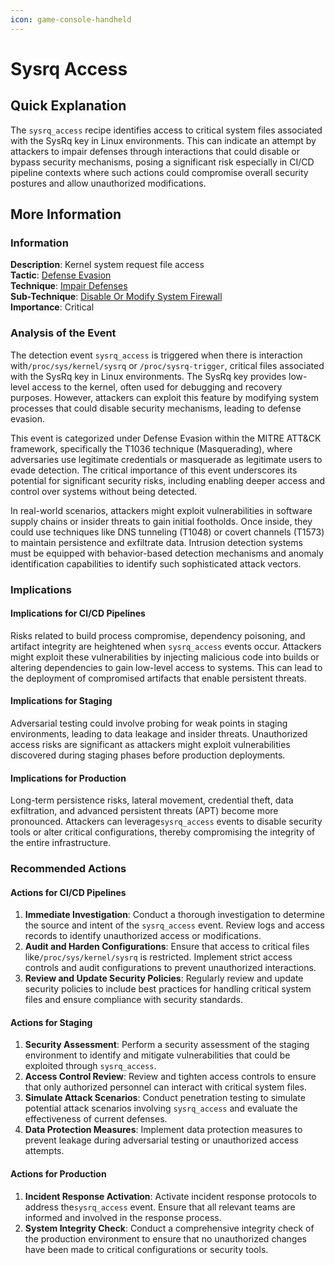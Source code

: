 ```yaml
---
icon: game-console-handheld
---
```


# Sysrq Access

## Quick Explanation

The `sysrq_access` recipe identifies access to critical system files associated with the SysRq key in Linux environments. This can indicate an attempt by attackers to impair defenses through interactions that could disable or bypass security mechanisms, posing a significant risk especially in CI/CD pipeline contexts where such actions could compromise overall security postures and allow unauthorized modifications.

## More Information

### Information

**Description**: Kernel system request file access\
**Tactic**: [Defense Evasion](https://jibril.garnet.ai/mitre/mitre/ta0005)\
**Technique**: [Impair Defenses](https://jibril.garnet.ai/mitre/mitre/ta0005/t1562)\
**Sub-Technique**: [Disable Or Modify System Firewall](https://jibril.garnet.ai/mitre/mitre/ta0005/t1562/t1562.004)\
**Importance**: Critical

### Analysis of the Event

The detection event `sysrq_access` is triggered when there is interaction with`/proc/sys/kernel/sysrq` or `/proc/sysrq-trigger`, critical files associated with the SysRq key in Linux environments. The SysRq key provides low-level access to the kernel, often used for debugging and recovery purposes. However, attackers can exploit this feature by modifying system processes that could disable security mechanisms, leading to defense evasion.

This event is categorized under Defense Evasion within the MITRE ATT\&CK framework, specifically the T1036 technique (Masquerading), where adversaries use legitimate credentials or masquerade as legitimate users to evade detection. The critical importance of this event underscores its potential for significant security risks, including enabling deeper access and control over systems without being detected.

In real-world scenarios, attackers might exploit vulnerabilities in software supply chains or insider threats to gain initial footholds. Once inside, they could use techniques like DNS tunneling (T1048) or covert channels (T1573) to maintain persistence and exfiltrate data. Intrusion detection systems must be equipped with behavior-based detection mechanisms and anomaly identification capabilities to identify such sophisticated attack vectors.

### Implications

#### Implications for CI/CD Pipelines

Risks related to build process compromise, dependency poisoning, and artifact integrity are heightened when `sysrq_access` events occur. Attackers might exploit these vulnerabilities by injecting malicious code into builds or altering dependencies to gain low-level access to systems. This can lead to the deployment of compromised artifacts that enable persistent threats.

#### Implications for Staging

Adversarial testing could involve probing for weak points in staging environments, leading to data leakage and insider threats. Unauthorized access risks are significant as attackers might exploit vulnerabilities discovered during staging phases before production deployments.

#### Implications for Production

Long-term persistence risks, lateral movement, credential theft, data exfiltration, and advanced persistent threats (APT) become more pronounced. Attackers can leverage`sysrq_access` events to disable security tools or alter critical configurations, thereby compromising the integrity of the entire infrastructure.

### Recommended Actions

#### Actions for CI/CD Pipelines

1. **Immediate Investigation**: Conduct a thorough investigation to determine the source and intent of the `sysrq_access` event. Review logs and access records to identify unauthorized access or modifications.
2. **Audit and Harden Configurations**: Ensure that access to critical files like`/proc/sys/kernel/sysrq` is restricted. Implement strict access controls and audit configurations to prevent unauthorized interactions.
3. **Review and Update Security Policies**: Regularly review and update security policies to include best practices for handling critical system files and ensure compliance with security standards.

#### Actions for Staging

1. **Security Assessment**: Perform a security assessment of the staging environment to identify and mitigate vulnerabilities that could be exploited through `sysrq_access`.
2. **Access Control Review**: Review and tighten access controls to ensure that only authorized personnel can interact with critical system files.
3. **Simulate Attack Scenarios**: Conduct penetration testing to simulate potential attack scenarios involving `sysrq_access` and evaluate the effectiveness of current defenses.
4. **Data Protection Measures**: Implement data protection measures to prevent leakage during adversarial testing or unauthorized access attempts.

#### Actions for Production

1. **Incident Response Activation**: Activate incident response protocols to address the`sysrq_access` event. Ensure that all relevant teams are informed and involved in the response process.
2. **System Integrity Check**: Conduct a comprehensive integrity check of the production environment to ensure that no unauthorized changes have been made to critical configurations or security tools.
